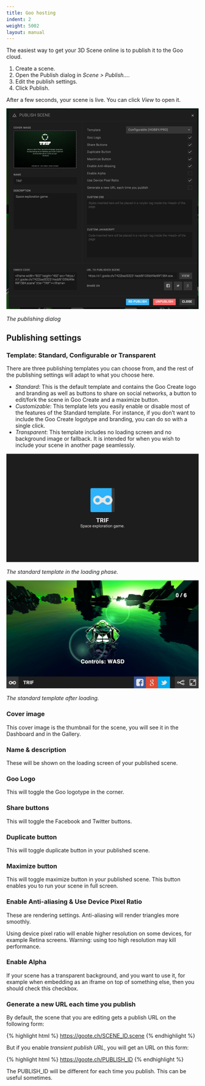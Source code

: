 ```yaml
---
title: Goo hosting
indent: 2
weight: 5002
layout: manual
---
```

The easiest way to get your 3D Scene online is to publish it to the Goo cloud.

1. Create a scene.
2. Open the Publish dialog in *Scene > Publish...*.
3. Edit the publish settings.
4. Click Publish.

After a few seconds, your scene is live. You can click *View* to open it.

![](publish-dialog.png)

*The publishing dialog*

## Publishing settings

### Template: Standard, Configurable or Transparent

There are three publishing templates you can choose from, and the rest of the publishing settings will adapt to what you choose here.

* *Standard*: This is the default template and contains the Goo Create logo and branding as well as buttons to share on social networks, a button to edit/fork the scene in Goo Create and a maximize button.
* *Customizable*: This template lets you easily enable or disable most of the features of the Standard template. For instance, if you don’t want to include the Goo Create logotype and branding, you can do so with a single click.
* *Transparent*: This template includes no loading screen and no background image or fallback. It is intended for when you wish to include your scene in another page seamlessly.

![The standard template in the loading phase.](standard-template-loading.jpg)

*The standard template in the loading phase.*

![The standard template after loading.](standard-template-loaded.jpg)

*The standard template after loading.*

### Cover image

This cover image is the thumbnail for the scene, you will see it in the Dashboard and in the Gallery.

### Name & description

These will be shown on the loading screen of your published scene.

### Goo Logo

This will toggle the Goo logotype in the corner.

### Share buttons

This will toggle the Facebook and Twitter buttons.

### Duplicate button

This will toggle duplicate button in your published scene.

### Maximize button

This will toggle maximize button in your published scene. This button enables you to run your scene in full screen.

### Enable Anti-aliasing & Use Device Pixel Ratio

These are rendering settings. Anti-aliasing will render triangles more smoothly.

Using device pixel ratio will enable higher resolution on some devices, for example Retina screens. Warning: using too high resolution may kill performance.

### Enable Alpha

If your scene has a transparent background, and you want to use it, for example when embedding as an iframe on top of something else, then you should check this checkbox.

### Generate a new URL each time you publish

By default, the scene that you are editing gets a publish URL on the following form:

{% highlight html %}
https://goote.ch/SCENE_ID.scene
{% endhighlight %}

But if you enable *transient publish URL*, you will get an URL on this form:

{% highlight html %}
https://goote.ch/PUBLISH_ID
{% endhighlight %}

The PUBLISH_ID will be different for each time you publish. This can be useful sometimes.
